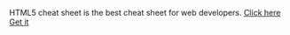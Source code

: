 HTML5 cheat sheet is the best cheat sheet for web developers.
[Click here Get it](https://saijeevan2002.github.io/web-development/HTML%205%20Cheat%20Sheet.html)
